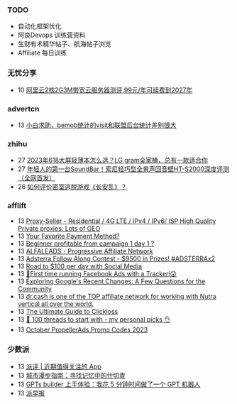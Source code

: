 ### TODO
-  自动化框架优化
-  阿良Devops 训练营资料
-  生财有术精华帖子、航海帖子浏览
-  Affiliate 每日训练

### 无忧分享
<!-- ruyo:START -->
-  10 [阿里云2核2G3M带宽云服务器测评,99元/年可续费到2027年](https://51.ruyo.net/18532.html)<!-- ruyo:END -->

### advertcn
<!-- advertcn:START -->
-  13 [小白求助，bemob统计的visit和联盟后台统计差别很大](https://www.advertcn.com/forum.php?mod=viewthread&tid=112900)<!-- advertcn:END -->

### zhihu
<!-- zhihu:START -->
-  27 [2023年618大屏轻薄本怎么选？LG gram全家桶，总有一款适合你](http://zhuanlan.zhihu.com/p/632641888?utm_campaign=rss&utm_medium=rss&utm_source=rss&utm_content=title)
-  27 [年轻人的第一台SoundBar！索尼轻巧型全景声回音壁HT-S2000深度评测（全网首发）](http://zhuanlan.zhihu.com/p/630990296?utm_campaign=rss&utm_medium=rss&utm_source=rss&utm_content=title)
-  26 [如何评价密室逃脱游戏《长安乱》？](http://www.zhihu.com/question/563950552/answer/3045961312?utm_campaign=rss&utm_medium=rss&utm_source=rss&utm_content=title)<!-- zhihu:END -->

### afflift
<!-- afflift:START -->
-  13 [Proxy-Seller - Residential / 4G LTE / IPv4 / IPv6/ ISP High Quality Private proxies. Lots of GEO](https://afflift.com/f/threads/proxy-seller-residential-4g-lte-ipv4-ipv6-isp-high-quality-private-proxies-lots-of-geo.11946/)
-  13 [Your Favorite Payment Method?](https://afflift.com/f/threads/your-favorite-payment-method.11987/)
-  13 [Beginner profitable from campaign 1 day 1 ?](https://afflift.com/f/threads/beginner-profitable-from-campaign-1-day-1.11957/)
-  13 [ALFALEADS - Progressive Affiliate Network](https://afflift.com/f/threads/alfaleads-progressive-affiliate-network.4461/)
-  13 [Adsterra Follow Along Contest - $9500 in Prizes! #ADSTERRAx2](https://afflift.com/f/threads/adsterra-follow-along-contest-9500-in-prizes-adsterrax2.11948/)
-  13 [Road to $100 per day with Social Media](https://afflift.com/f/threads/road-to-100-per-day-with-social-media.12012/)
-  13 [🎯First time running Facebook Ads with a Tracker!😲](https://afflift.com/f/threads/%F0%9F%8E%AFfirst-time-running-facebook-ads-with-a-tracker-%F0%9F%98%B2.12006/)
-  13 [Exploring Google&#39;s Recent Changes: A Few Questions for the Community](https://afflift.com/f/threads/exploring-googles-recent-changes-a-few-questions-for-the-community.12010/)
-  13 [dr.cash is one of the TOP affiliate network for working with Nutra vertical all over the world.](https://afflift.com/f/threads/dr-cash-is-one-of-the-top-affiliate-network-for-working-with-nutra-vertical-all-over-the-world.11669/)
-  13 [The Ultimate Guide to Clickloss](https://afflift.com/f/threads/the-ultimate-guide-to-clickloss.3747/)
-  13 [🚀 100 threads to start with - my personal picks 👌](https://afflift.com/f/threads/%F0%9F%9A%80-100-threads-to-start-with-my-personal-picks-%F0%9F%91%8C.12001/)
-  13 [October PropellerAds Promo Codes 2023](https://afflift.com/f/threads/october-propellerads-promo-codes-2023.11767/)<!-- afflift:END -->

### 少数派
<!-- sspai:START -->
-  13 [派评 | 近期值得关注的 App](https://sspai.com/post/84389)
-  13 [城市漫步指南：寻找记忆中的什切青](https://sspai.com/post/70676)
-  13 [GPTs builder 上手体验：我花 5 分钟时间做了一个 GPT 机器人](https://sspai.com/post/84325)
-  13 [派早报](https://sspai.com/post/84368)<!-- sspai:END -->
